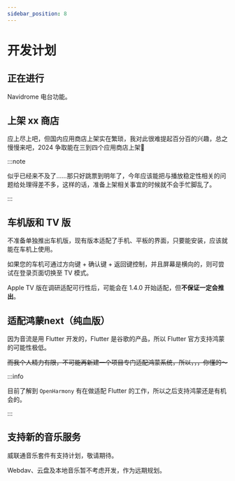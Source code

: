 ```yaml
---
sidebar_position: 8
---
```


# 开发计划

## 正在进行

Navidrome 电台功能。

## 上架 xx 商店

应上尽上吧，但国内应用商店上架实在繁琐，我对此很难提起百分百的兴趣，总之慢慢来吧，2024 争取能在三到四个应用商店上架👊

:::note

似乎已经来不及了……那只好跳票到明年了，今年应该能把与播放稳定性相关的问题给处理得差不多，这样的话，准备上架相关事宜的时候就不会手忙脚乱了。

:::

## 车机版和 TV 版

不准备单独推出车机版，现有版本适配了手机、平板的界面，只要能安装，应该就能在车机上使用。

如果您的车机可通过方向键 + 确认键 + 返回键控制，并且屏幕是横向的，则可尝试在登录页面切换至 TV 模式。

Apple TV 版在调研适配可行性后，可能会在 1.4.0 开始适配，但**不保证一定会推出**。

## 适配鸿蒙next（纯血版）

因为音流是用 Flutter 开发的，Flutter 是谷歌的产品，所以 Flutter 官方支持鸿蒙的可能性极低。

~~而我个人精力有限，不可能再新建一个项目专门适配鸿蒙系统，所以，，，你懂的～~~

:::info

目前了解到 `OpenHarmony` 有在做适配 Flutter 的工作，所以之后支持鸿蒙还是有机会的。

:::

## 支持新的音乐服务

威联通音乐套件有支持计划，敬请期待。

Webdav、云盘及本地音乐暂不考虑开发，作为远期规划。